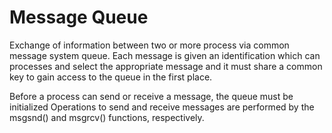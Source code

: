 # Message Queue

Exchange of information between two or more process via common message system queue. Each message is given an identification which can processes and select the appropriate message and it must share a common key to gain access to the queue in the first place.


Before a process can send or receive a message, the queue must be initialized Operations to send and receive messages are performed by the msgsnd() and msgrcv() functions, respectively.
